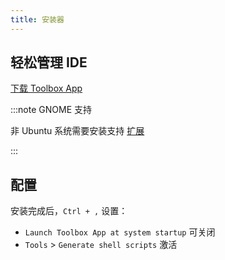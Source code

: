 ```yaml
---
title: 安装器
---
```


## 轻松管理 IDE

<p><a className="button" style={{borderRadius:'50vh',background:'coral'}} href="https://www.jetbrains.com/toolbox-app/download/download-thanks.html?platform=linux" target="_blank">
下载 Toolbox App
</a></p>

:::note GNOME 支持

非 Ubuntu 系统需要安装支持 [扩展](https://extensions.gnome.org/extension/615/appindicator-support/)

:::

## 配置

安装完成后，`Ctrl + ,` 设置：

- `Launch Toolbox App at system startup` 可关闭
- `Tools` > `Generate shell scripts` 激活

<!--
## 基础介绍

https://www.jetbrains.com/help/idea/using-code-editor.html?keymap=primary_gnome

:::note 推荐的设置

在页面内 `Ctrl + F` 搜索 "Settings/Preferences" 进行设置

:::
-->
